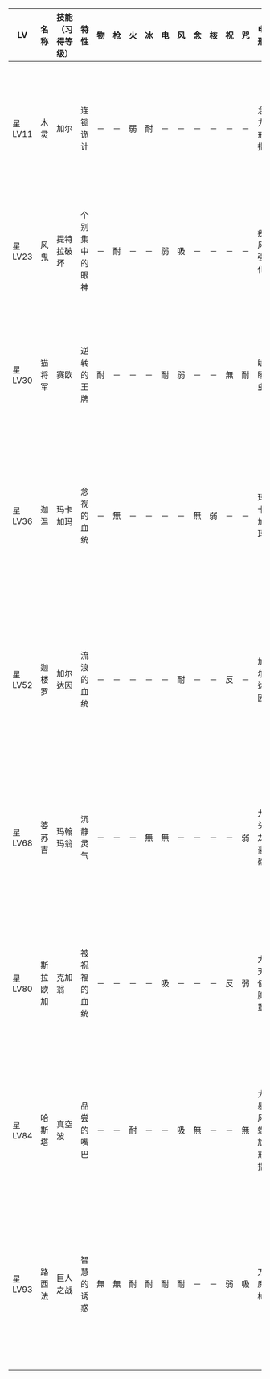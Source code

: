 |LV|名称|技能（习得等级）|特性|物|枪|火|冰|电|风|念|核|祝|咒|电刑|警报电刑|装备类型|技能|
|-|-|-|-|-|-|-|-|-|-|-|-|-|-|-|-|-|-|
|星LV11|木灵|加尔|连锁诡计|－|－|弱|耐|－|－|－|－|－|－|念力戒指|念力螺旋戒指|饰品|拉坤达,赛(12),恶魔之触(13),恐惧几率UP(14),塔尔卡加(15),恐惧耐性(17)|
|星LV23|风鬼|提特拉破坏|个别集中的眼神|－|耐|－|－|弱|吸|－|－|－|－|疾风强化|高级疾风强化|技能卡|塔尔卡加,加尔拉,疾风强化(25),玛哈加尔拉(26),疾风耐性(27)|
|星LV30|猫将军|赛欧|逆转的王牌|耐|－|－|－|耐|弱|－|－|無|耐|瞌睡虫|瞌睡破坏者|摩纳远程|迪亚拉玛,玛哈斯库卡加,小气功(31),穷鼠之牙(33),防御诀窍(35),高压电流(36)|
|星LV36|迦温|玛卡加玛|念视的血统|－|無|－|－|－|－|無|弱|－|－|玛卡加玛|玛卡加玛翁|技能卡|赛欧,遗忘几率UP(37),敏捷诀窍(38),玛卡加玛翁(39),赛达因(40),玛哈拉坤达(41)|
|星LV52|迦楼罗|加尔达因|流浪的血统|－|－|－|－|－|耐|－|－|反|－|加尔达因|玛哈加尔达因|技能卡|心念切断,甘露之雨(53),玛哈斯库卡加(54),极·电击识破(55),玛哈加尔达因(57),高级疾风强化(59)|
|星LV68|婆苏吉|玛翰玛翁|沉静灵气|－|－|－|無|無|－|－|－|－|弱|九头龙豪砲|九头龙大豪砲|祐介远程|精神污染,三连倒,枪弹狂热(70),玛卡拉康(71),洗脑几率UP(72),咒怨无效(73)|
|星LV80|斯拉欧加|克加翁|被祝福的血统|－|－|－|－|吸|－|－|－|反|弱|大天使胸罩|超天使胸罩|女性防具|玛翰玛翁,哈玛成功率UP,玛哈克加翁(81),大天使的庇佑(83),甘露之雨(84),女巫诅咒(85)|
|星LV84|哈斯塔|真空波|品尝的嘴巴|－|－|耐|－|－|吸|無|－|－|無|大暴风螺旋戒指|暴风邪神像|饰品|黑夜闪光,女巫诅咒,深渊之眼(86),高级疾风强化(87),吸魔(88),疾风反弹(89)|
|星LV93|路西法|巨人之战|智慧的诱惑|無|無|耐|耐|耐|耐|－|－|弱|吸|万魔枪|极·万魔枪|男主远程|咒怨吸收,拂晓明星(94),魔术的资质(95),灼热奋起(96),祝福反弹(97),瞬间恢复(98),物理吸收(99)|
